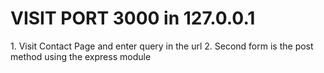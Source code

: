 <h1>VISIT PORT 3000 in 127.0.0.1</h1>
1. Visit Contact Page and enter query in the url
2. Second form is the post method using the express module
